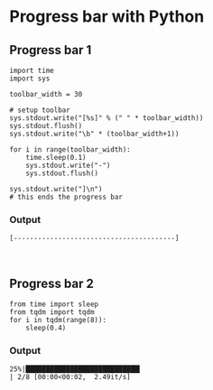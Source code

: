 # Progress bar with Python

## Progress bar 1

```
import time
import sys

toolbar_width = 30

# setup toolbar
sys.stdout.write("[%s]" % (" " * toolbar_width))
sys.stdout.flush()
sys.stdout.write("\b" * (toolbar_width+1))

for i in range(toolbar_width):
    time.sleep(0.1)
    sys.stdout.write("-")
    sys.stdout.flush()

sys.stdout.write("]\n")
# this ends the progress bar
```
### Output

``` [----------------------------------------] ```

<br>

## Progress bar 2

```
from time import sleep
from tqdm import tqdm
for i in tqdm(range(8)):
    sleep(0.4)
```

### Output

``` 25%|████████████████████████████▎                                                                                    | 2/8 [00:00<00:02,  2.49it/s] ```
